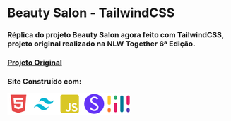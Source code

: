 # Beauty Salon - TailwindCSS
### Réplica do projeto Beauty Salon agora feito com TailwindCSS, projeto original realizado na NLW Together 6ª Edição.
### [Projeto Original](https://github.com/luca-merighi/NLW6-Together-OriginSix)

### Site Construído com:
![HTML - TailwindCSS - JavaScript - SwiperJS - ScrollReveal](./src/img/icons/techs.png "HTML - TailwindCSS - JavaScript - SwiperJS - ScrollReveal")
